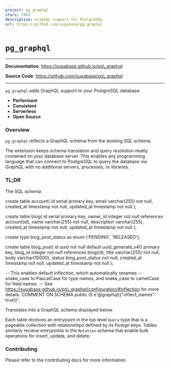 ```yaml
---
project: pg_graphql
stars: 2983
description: GraphQL support for PostgreSQL 
url: https://github.com/supabase/pg_graphql
---
```


`pg_graphql`
============

* * *

**Documentation**: https://supabase.github.io/pg\_graphql

**Source Code**: https://github.com/supabase/pg\_graphql

* * *

`pg_graphql` adds GraphQL support to your PostgreSQL database.

-   **Performant**
-   **Consistent**
-   **Serverless**
-   **Open Source**

### Overview

`pg_graphql` reflects a GraphQL schema from the existing SQL schema.

The extension keeps schema translation and query resolution neatly contained on your database server. This enables any programming language that can connect to PostgreSQL to query the database via GraphQL with no additional servers, processes, or libraries.

### TL;DR

The SQL schema

create table account(
    id serial primary key,
    email varchar(255) not null,
    created\_at timestamp not null,
    updated\_at timestamp not null
);

create table blog(
    id serial primary key,
    owner\_id integer not null references account(id),
    name varchar(255) not null,
    description varchar(255),
    created\_at timestamp not null,
    updated\_at timestamp not null
);

create type blog\_post\_status as enum ('PENDING', 'RELEASED');

create table blog\_post(
    id uuid not null default uuid\_generate\_v4() primary key,
    blog\_id integer not null references blog(id),
    title varchar(255) not null,
    body varchar(10000),
    status blog\_post\_status not null,
    created\_at timestamp not null,
    updated\_at timestamp not null
);

\-- This enables default inflection, which automatically renames
\-- snake\_case to PascalCase for type names, and snake\_case to camelCase for field names.
\-- See https://supabase.github.io/pg\_graphql/configuration/#inflection for more details.
COMMENT ON SCHEMA public IS e'@graphql({"inflect\_names": true})';

Translates into a GraphQL schema displayed below.

Each table receives an entrypoint in the top level `Query` type that is a pageable collection with relationships defined by its foreign keys. Tables similarly recieve entrypoints in the `Mutation` schema that enable bulk operations for insert, update, and delete.

### Contributing

Please refer to the contributing docs for more information.
